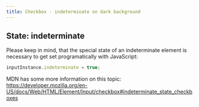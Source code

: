 ```yaml
---
title: Checkbox - indeterminate on dark background
---
```


## State: indeterminate

Please keep in mind, that the special state of an indeterminate element is necessary to get set programatically with JavaScript:

```js
inputInstance.indeterminate = true;
```

MDN has some more information on this topic: <https://developer.mozilla.org/en-US/docs/Web/HTML/Element/Input/checkbox#indeterminate_state_checkboxes>

